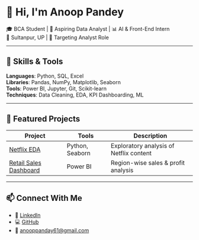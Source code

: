 # 👋 Hi, I'm Anoop Pandey

🎓 BCA Student | 💼 Aspiring Data Analyst | 📊 AI & Front-End Intern  
📍 Sultanpur, UP | 🎯 Targeting Analyst Role

---

## 🔧 Skills & Tools  
**Languages**: Python, SQL, Excel  
**Libraries**: Pandas, NumPy, Matplotlib, Seaborn  
**Tools**: Power BI, Jupyter, Git, Scikit-learn  
**Techniques**: Data Cleaning, EDA, KPI Dashboarding, ML

---

## 🚀 Featured Projects

| Project | Tools | Description |
|--------|-------|-------------|
| [Netflix EDA](https://github.com/Anoop18Pandey/Netflix_EDA_2025) | Python, Seaborn | Exploratory analysis of Netflix content |
| [Retail Sales Dashboard](https://github.com/Anoop18Pandey/Retail_Sales_PBI) | Power BI | Region-wise sales & profit analysis |

---

## 📫 Connect With Me  
- 💼 [LinkedIn](https://www.linkedin.com/in/anoop-pandey-7931a5229)  
- 💻 [GitHub](https://github.com/Anoop18Pandey)  
- 📧 anooppanday61@gmail.com
